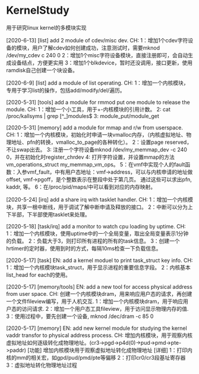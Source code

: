 ﻿# KernelStudy
用于研究linux kernel的多模块实现

[2020-6-13] [list] add 2 module of cdev/misc dev.
CH: 
1：增加1个cdev字符设备的模块，用户了解cdev如何创建成功，注意测试时，需要mknod /dev/my_cdev c 240 0
2：增加1个misc字符设备模块，直接注册即可，会自动生成设备结点，方便更实用
3：增加1个blkdevice，暂时还没调用，接口更新，使用ramdisk自己创建一个块设备。

[2020-6-9] [list] add a module of list operating.
CH: 
1：增加一个内核模块，专用于学习list的操作，包括add/modify/del/遍历。


[2020-5-31] [tools] add a module for rmmod put one module to release the module.
CH: 
1：增加一个小工具，用于+-内核模块的引用计数。
2: cat /proc/kallsyms | grep [^_]modules$
3: module_put/module_get

[2020-5-31] [memory] add a module for mmap and r/w from userspace.
CH: 
1：增加一个内核模块，初始化时申请一块vmalloc内存，（内核虚拟地址、物理地址、pfn的转换，vmalloc_to_page的各种转化）。
2：设置page reserved，不让swap出去。
3: 注册一个字符设备mknod /dev/my_memmap_dev -c 240 0，并在初始化时register_chrdev
4: 打开字符设置，并设置mmap的方法vm_operations_struct my_memmap_vm_ops。
5：在vmf中实现个人的fault函数：入参vmf_fault，中有用户态地址：vmf->address，可以与内核申请的地址做offset, vmf->pgoff，是个整数表示在整段中处于第几页。
   通过这些可以求出pfn, kaddr, 等。
6：在/proc/pid/maps/中可以看到对应的内存映射。

[2020-5-24] [irq] add a share irq with tasklet handler.
CH: 
1：增加一个内核模块，共享一根中断线，用于调试了解中断申请及释放的接口。
2：中断可以分为上下半部，下半部使用tasklet来处理。

[2020-5-18] [task/irq] add a monitor to watch cpu loading by uptime.
CH: 
1：增加一个内核模块，使用uptime中的一个全局变量，取出全局变量表示1分钟的负载。
2：负载大于3，则打印所有进程的所有的task信息。
3：创建一个hrtimer的定时器，使用到时的方式，每隔10ms检查一下负载信息。

[2020-5-17] [task]
EN: add a kernel moduel to print task_struct key info.
CH: 
1：增加一个内核模块task_struct，用于显示进程的重要信息字段。
2：内核基本list_head for each的使用。

[2020-5-17] [memory/tools]
EN: add a new tool for access physical address from user space.
CH: 创建一个内核模块dram，用来响应用户态的请求，再创建一个文件fileview编写，用于人机交互.
1：增加一个内核模块dram，用于响应用户态的访问请求.
2：增加一个用户态工具fileview，用于访问显示物理内存的值.
3：使用过程中，要先创建一个设备, mknod /dec/dram -c 85 0

[2020-5-17] [memory]
EN: add new kernel module for studying the kernel vaddr transfor to physical address process.
CH: 增加内核模块，用于观察内核虚拟地址如何逐级转化成物理地址。(cr3->pgd->p4d(0)->pud->pmd->pte->paddr)
[功能] 增加内核模块用于观察虚拟地址转化成物理地址
[详细]
1：打印内核的mm的相关宏，如gpd/pud/pmd/pte等偏移
2：打印cr0/cr3段基址寄存器
3：虚拟地址转化物理地址过程